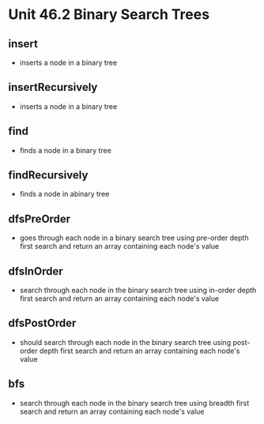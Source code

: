 # Unit 46.2 Binary Search Trees

## insert
- inserts a node in a binary tree

## insertRecursively
- inserts a node in a binary tree

## find
- finds a node in a binary tree

## findRecursively
- finds a node in abinary tree

## dfsPreOrder
- goes through each node in a binary search tree using pre-order depth first search and return an array containing each node's value

## dfsInOrder
- search through each node in the binary search tree using in-order depth first search and return an array containing each node's value

## dfsPostOrder
- should search through each node in the binary search tree using post-order depth first search and return an array containing each node's value

## bfs
- search through each node in the binary search tree using breadth first search and return an array containing each node's value